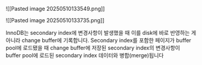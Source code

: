 
![[Pasted image 20250510133549.png]]

![[Pasted image 20250510133735.png]]

InnoDB는 secondary index에 변경사항이 발생했을 때 이를 disk에 바로 반영하는 게 아니라 change buffer에 기록합니다. Secondary index를 포함한 페이지가 buffer pool에 로드됐을 때 change buffer에 저장된 secondary index의 변경사항이 buffer pool에 로드된 secondary index 데이터와 병합(merge)됩니다



